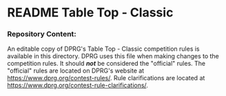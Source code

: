 # README Table Top - Classic
### Repository Content:
An editable copy of DPRG's Table Top - Classic competition rules is available in this directory. DPRG uses this file when making changes to the competition rules. It should **_not_** be considered the "official" rules. The "official" rules are located on DPRG's website at https://www.dprg.org/contest-rules/. Rule clarifications are located at https://www.dprg.org/contest-rule-clarifications/.
